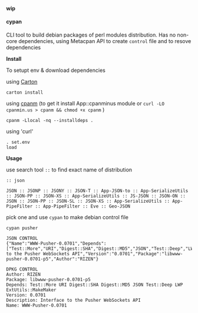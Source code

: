 #### wip

#### cypan 

CLI tool to build debian packages of perl modules distribution. Has no non-core dependencies, using Metacpan API to create `control` file and to resove dependencies


**Install**

To setupt env & download dependencies

using [Carton](https://metacpan.org/pod/Carton)

```
carton install
```

using [cpanm](https://metacpan.org/pod/App::cpanminus) (to get it install App::cpanminus module or `curl -LO cpanmin.us > cpanm && chmod +x cpanm` )

```
cpanm -Llocal -nq --installdeps .
```

using 'curl'
```
. set.env
load
```

**Usage**

use search tool `::` to find exact name of distribution

```
:: json

JSON :: JSONP :: JSONY :: JSON-T :: App-JSON-to :: App-SerializeUtils :: JSON-PP :: JSON-XS :: App-SerializeUtils :: JS-JSON :: JSON-ON :: JSON :: JSON-PP :: JSON-SL :: JSON-XS :: App-SerializeUtils :: App-PipeFilter :: App-PipeFilter :: Eve :: Geo-JSON
```

pick one and use ```cypan``` to make debian control file

```
cypan pusher
 
JSON CONTROL
{"Name":"WWW-Pusher-0.0701","Depends":["Test::More","URI","Digest::SHA","Digest::MD5","JSON","Test::Deep","LWP","ExtUtils::MakeMaker"],"Description":"Interface to the Pusher WebSockets API","Version":"0.0701","Package":"libwww-pusher-0.0701-p5","Author":"RIZEN"}

DPKG CONTROL
Author: RIZEN
Package: libwww-pusher-0.0701-p5
Depends: Test::More URI Digest::SHA Digest::MD5 JSON Test::Deep LWP ExtUtils::MakeMaker
Version: 0.0701
Description: Interface to the Pusher WebSockets API
Name: WWW-Pusher-0.0701
```
